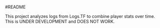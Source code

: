 #README

This project analyzes logs from Logs.TF to combine player stats over time. This is UNDER DEVELOPMENT and DOES NOT WORK.
